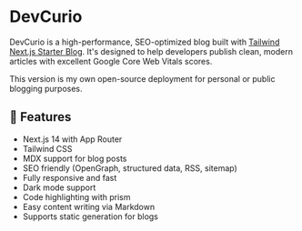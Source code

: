 # DevCurio

DevCurio is a high-performance, SEO-optimized blog built with [Tailwind Next.js Starter Blog](https://github.com/timlrx/tailwind-nextjs-starter-blog). It's designed to help developers publish clean, modern articles with excellent Google Core Web Vitals scores.

This version is my own open-source deployment for personal or public blogging purposes.

## 📌 Features

- Next.js 14 with App Router
- Tailwind CSS
- MDX support for blog posts
- SEO friendly (OpenGraph, structured data, RSS, sitemap)
- Fully responsive and fast
- Dark mode support
- Code highlighting with prism
- Easy content writing via Markdown
- Supports static generation for blogs
